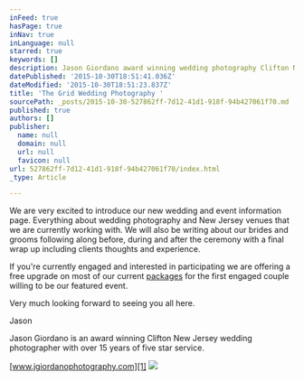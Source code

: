 ```yaml
---
inFeed: true
hasPage: true
inNav: true
inLanguage: null
starred: true
keywords: []
description: Jason Giordano award winning wedding photography Clifton NJ
datePublished: '2015-10-30T18:51:41.036Z'
dateModified: '2015-10-30T18:51:23.837Z'
title: 'The Grid Wedding Photography '
sourcePath: _posts/2015-10-30-527862ff-7d12-41d1-918f-94b427061f70.md
published: true
authors: []
publisher:
  name: null
  domain: null
  url: null
  favicon: null
url: 527862ff-7d12-41d1-918f-94b427061f70/index.html
_type: Article

---
```

We are very excited to introduce our new wedding and event information page. Everything about wedding photography and New Jersey venues that we are currently working with.  We will also be writing about our brides and grooms following along before, during and after the ceremony with  a final wrap up including clients thoughts and experience.   

If you're currently engaged and interested in participating we are offering a free upgrade on most of our current [packages][0] for the first engaged couple willing to be our featured event.  

Very much looking forward to seeing you all here.

Jason

Jason Giordano is an award winning Clifton New Jersey wedding photographer with over 15 years of five star service. 

[www.jgiordanophotography.com][1]
![](https://the-grid-user-content.s3-us-west-2.amazonaws.com/38fac8ac-9ca3-4e32-ada0-151c4e1ce70e.jpg)

[0]: http://www.jgiordanophotography.com/pricing.html
[1]: www.jgiordanophotography.com